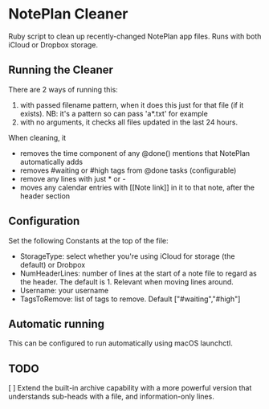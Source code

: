 # NotePlan Cleaner
Ruby script to clean up recently-changed NotePlan app files.
Runs with both iCloud or Dropbox storage.

## Running the Cleaner
There are 2 ways of running this:
1. with passed filename pattern, when it does this just for that file (if it exists). NB: it's a pattern so can pass 'a*.txt' for example
2. with no arguments, it checks all files updated in the last 24 hours. 

When cleaning, it
- removes the time component of any @done() mentions that NotePlan automatically adds
- removes #waiting or #high tags from @done tasks (configurable)
- remove any lines with just * or -
- moves any calendar entries with [[Note link]] in it to that note, after the header section

## Configuration
Set the following Constants at the top of the file:
- StorageType: select whether you're using iCloud for storage (the default) or Drobpox
- NumHeaderLines: number of lines at the start of a note file to regard as the header. The default is 1. Relevant when moving lines around.
- Username: your username
- TagsToRemove: list of tags to remove. Default ["#waiting","#high"]

## Automatic running
This can be configured to run automatically using macOS launchctl.

## TODO
[ ] Extend the built-in archive capability with a more powerful version that understands sub-heads with a file, and information-only lines.
